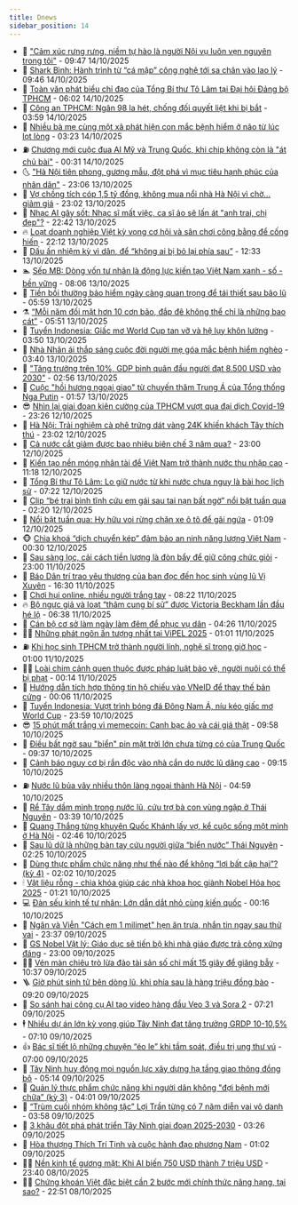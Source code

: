```yaml
---
title: Dnews
sidebar_position: 14
---
```


<!-- dantri-dnews:START -->
- 🤠 [&quot;Cảm xúc rưng rưng, niềm tự hào là người Nội vụ luôn vẹn nguyên trong tôi&quot;](https://dantri.com.vn/noi-vu/cam-xuc-rung-rung-niem-tu-hao-la-nguoi-noi-vu-luon-ven-nguyen-trong-toi-20251014160519997.htm) - 09:47 14/10/2025
- 🌈 [Shark Bình: Hành trình từ “cá mập” công nghệ tới sa chân vào lao lý](https://dantri.com.vn/cong-nghe/shark-binh-hanh-trinh-tu-ca-map-cong-nghe-toi-sa-chan-vao-lao-ly-20251014163309122.htm) - 09:46 14/10/2025
- 🐎 [Toàn văn phát biểu chỉ đạo của Tổng Bí thư Tô Lâm tại Đại hội Đảng bộ TPHCM](https://dantri.com.vn/thoi-su/toan-van-phat-bieu-chi-dao-cua-tong-bi-thu-to-lam-tai-dai-hoi-dang-bo-tphcm-20251014123526213.htm) - 06:02 14/10/2025
- 👹 [Công an TPHCM: Ngân 98 la hét, chống đối quyết liệt khi bị bắt](https://dantri.com.vn/phap-luat/cong-an-tphcm-ngan-98-la-het-chong-doi-quyet-liet-khi-bi-bat-20251014090003326.htm) - 03:59 14/10/2025
- 🫶 [Nhiều bà mẹ cùng một xã phát hiện con mắc bệnh hiểm ở não từ lúc lọt lòng](https://dantri.com.vn/suc-khoe/nhieu-ba-me-cung-mot-xa-phat-hien-con-mac-benh-hiem-o-nao-tu-luc-lot-long-20251013151546705.htm) - 03:23 14/10/2025
- ⛽️ [Chương mới cuộc đua AI Mỹ và Trung Quốc, khi chip không còn là &quot;át chủ bài&quot;](https://dantri.com.vn/kinh-doanh/chuong-moi-cuoc-dua-ai-my-va-trung-quoc-khi-chip-khong-con-la-at-chu-bai-20251011134451966.htm) - 00:31 14/10/2025
- 🌜 [&quot;Hà Nội tiên phong, gương mẫu, đột phá vì mục tiêu hạnh phúc của nhân dân&quot;](https://dantri.com.vn/thoi-su/ha-noi-tien-phong-guong-mau-dot-pha-vi-muc-tieu-hanh-phuc-cua-nhan-dan-20251012175825627.htm) - 23:06 13/10/2025
- 💪 [Vợ chồng tích cóp 1,5 tỷ đồng, không mua nổi nhà Hà Nội vì chờ... giảm giá](https://dantri.com.vn/doi-song/vo-chong-tich-cop-15-ty-dong-khong-mua-noi-nha-ha-noi-vi-cho-giam-gia-20251008223950637.htm) - 23:02 13/10/2025
- 🎊 [Nhạc AI gây sốt: Nhạc sĩ mất việc, ca sĩ ảo sẽ lấn át &quot;anh trai, chị đẹp&quot;?](https://dantri.com.vn/giai-tri/nhac-ai-gay-sot-nhac-si-mat-viec-ca-si-ao-se-lan-at-anh-trai-chi-dep-20251008160204726.htm) - 22:42 13/10/2025
- 🔥 [Loạt doanh nghiệp Việt kỳ vọng cơ hội và sân chơi công bằng để cống hiến](https://dantri.com.vn/kinh-doanh/loat-doanh-nghiep-viet-ky-vong-co-hoi-va-san-choi-cong-bang-de-cong-hien-20251013162945890.htm) - 22:12 13/10/2025
- 👀 [Dấu ấn nhiệm kỳ vì dân, để “không ai bị bỏ lại phía sau”](https://dantri.com.vn/lao-dong-viec-lam/dau-an-nhiem-ky-vi-dan-de-khong-ai-bi-bo-lai-phia-sau-20251013185010684.htm) - 12:33 13/10/2025
- 🏊 [Sếp MB: Dòng vốn tư nhân là động lực kiến tạo Việt Nam xanh - số - bền vững](https://dantri.com.vn/kinh-doanh/sep-mb-dong-von-tu-nhan-la-dong-luc-kien-tao-viet-nam-xanh-so-ben-vung-20251012191911804.htm) - 08:06 13/10/2025
- 🥸 [Tiền bồi thường bảo hiểm ngày càng quan trọng để tái thiết sau bão lũ](https://dantri.com.vn/kinh-doanh/tien-boi-thuong-bao-hiem-ngay-cang-quan-trong-de-tai-thiet-sau-bao-lu-20251012230717777.htm) - 05:59 13/10/2025
- ⚗️ [“Mỗi năm đối mặt hơn 10 cơn bão, đắp đê không thể chỉ là những bao cát”](https://dantri.com.vn/thoi-su/moi-nam-doi-mat-hon-10-con-bao-dap-de-khong-the-chi-la-nhung-bao-cat-20251013105508300.htm) - 05:51 13/10/2025
- 🐲 [Tuyển Indonesia: Giấc mơ World Cup tan vỡ và hệ lụy khôn lường](https://dantri.com.vn/the-thao/tuyen-indonesia-giac-mo-world-cup-tan-vo-va-he-luy-khon-luong-20251013003948021.htm) - 03:50 13/10/2025
- 🌁 [Nhà Nhân ái thắp sáng cuộc đời người mẹ góa mắc bệnh hiểm nghèo](https://dantri.com.vn/tam-long-nhan-ai/nha-nhan-ai-thap-sang-cuoc-doi-nguoi-me-goa-mac-benh-hiem-ngheo-20251012155649513.htm) - 03:40 13/10/2025
- 🧐 [&quot;Tăng trưởng trên 10%, GDP bình quân đầu người đạt 8.500 USD vào 2030&quot;](https://dantri.com.vn/thoi-su/tang-truong-tren-10-gdp-binh-quan-dau-nguoi-dat-8500-usd-vao-2030-20251013093926248.htm) - 02:56 13/10/2025
- 👹 [Cuộc &quot;hồi hương ngoại giao&quot; từ chuyến thăm Trung Á của Tổng thống Nga Putin](https://dantri.com.vn/the-gioi/cuoc-hoi-huong-ngoai-giao-tu-chuyen-tham-trung-a-cua-tong-thong-nga-putin-20251013083749119.htm) - 01:57 13/10/2025
- 😎 [Nhìn lại giai đoạn kiên cường của TPHCM vượt qua đại dịch Covid-19](https://dantri.com.vn/thoi-su/nhin-lai-giai-doan-kien-cuong-cua-tphcm-vuot-qua-dai-dich-covid-19-20251012143333539.htm) - 23:26 12/10/2025
- 🤭 [Hà Nội: Trải nghiệm cà phê trứng dát vàng 24K khiến khách Tây thích thú](https://dantri.com.vn/du-lich/ha-noi-trai-nghiem-ca-phe-trung-dat-vang-24k-khien-khach-tay-thich-thu-20251006220948245.htm) - 23:02 12/10/2025
- 🦣 [Cả nước cắt giảm được bao nhiêu biên chế 3 năm qua?](https://dantri.com.vn/noi-vu/ca-nuoc-cat-giam-duoc-bao-nhieu-bien-che-3-nam-qua-20251012171250595.htm) - 23:00 12/10/2025
- 🙉 [Kiến tạo nền móng nhân tài để Việt Nam trở thành nước thu nhập cao](https://dantri.com.vn/cong-nghe/kien-tao-nen-mong-nhan-tai-de-viet-nam-tro-thanh-nuoc-thu-nhap-cao-20251009114920814.htm) - 11:18 12/10/2025
- 🗽 [Tổng Bí thư Tô Lâm: Lo giữ nước từ khi nước chưa nguy là bài học lịch sử](https://dantri.com.vn/thoi-su/tong-bi-thu-to-lam-lo-giu-nuoc-tu-khi-nuoc-chua-nguy-la-bai-hoc-lich-su-20251012133344919.htm) - 07:22 12/10/2025
- 🐻 [Clip “bé trai bình tĩnh cứu em gái sau tai nạn bất ngờ” nổi bật tuần qua](https://dantri.com.vn/cong-nghe/clip-be-trai-binh-tinh-cuu-em-gai-sau-tai-nan-bat-ngo-noi-bat-tuan-qua-20251012073531882.htm) - 02:20 12/10/2025
- 🫣 [Nổi bật tuần qua: Hy hữu voi rừng chặn xe ô tô để gãi ngứa](https://dantri.com.vn/khoa-hoc/noi-bat-tuan-qua-hy-huu-voi-rung-chan-xe-o-to-de-gai-ngua-20251012043516886.htm) - 01:09 12/10/2025
- 🐵 [Chìa khoá “dịch chuyển kép” đảm bảo an ninh năng lượng Việt Nam](https://dantri.com.vn/khoa-hoc/chia-khoa-dich-chuyen-kep-dam-bao-an-ninh-nang-luong-viet-nam-20251011121228295.htm) - 00:30 12/10/2025
- 🥷 [Sau sàng lọc, cải cách tiền lương là đòn bẩy để giữ công chức giỏi](https://dantri.com.vn/noi-vu/sau-sang-loc-cai-cach-tien-luong-la-don-bay-de-giu-cong-chuc-gioi-20251010224217336.htm) - 23:00 11/10/2025
- 🐻 [Báo Dân trí trao yêu thương của bạn đọc đến học sinh vùng lũ Vị Xuyên](https://dantri.com.vn/tam-long-nhan-ai/bao-dan-tri-trao-yeu-thuong-cua-ban-doc-den-hoc-sinh-vung-lu-vi-xuyen-20251011192340532.htm) - 16:30 11/10/2025
- 🥸 [Chơi hụi online, nhiều người trắng tay](https://dantri.com.vn/thoi-su/choi-hui-online-nhieu-nguoi-trang-tay-20250929175451176.htm) - 08:22 11/10/2025
- 🔥 [Bộ ngực giả và loạt “thâm cung bí sử” được Victoria Beckham lần đầu hé lộ](https://dantri.com.vn/giai-tri/bo-nguc-gia-va-loat-tham-cung-bi-su-duoc-victoria-beckham-lan-dau-he-lo-20251011131750334.htm) - 06:38 11/10/2025
- 🥰 [Cán bộ cơ sở làm ngày làm đêm để phục vụ dân](https://dantri.com.vn/noi-vu/can-bo-co-so-lam-ngay-lam-dem-de-phuc-vu-dan-20251011065755419.htm) - 04:26 11/10/2025
- 👨‍🏫 [Những phát ngôn ấn tượng nhất tại ViPEL 2025](https://dantri.com.vn/kinh-doanh/nhung-phat-ngon-an-tuong-nhat-tai-vipel-2025-20251011011840751.htm) - 01:01 11/10/2025
- ⛽️ [Khi học sinh TPHCM trở thành người lính, nghệ sĩ trong giờ học](https://dantri.com.vn/giao-duc/khi-hoc-sinh-tphcm-tro-thanh-nguoi-linh-nghe-si-trong-gio-hoc-20251010165847909.htm) - 01:00 11/10/2025
- 🧑‍💻 [Loài chim cảnh quen thuộc được pháp luật bảo vệ, người nuôi có thể bị phạt](https://dantri.com.vn/khoa-hoc/loai-chim-canh-quen-thuoc-duoc-phap-luat-bao-ve-nguoi-nuoi-co-the-bi-phat-20251010173738800.htm) - 00:14 11/10/2025
- 💪 [Hướng dẫn tích hợp thông tin hộ chiếu vào VNeID để thay thế bản cứng](https://dantri.com.vn/cong-nghe/huong-dan-tich-hop-thong-tin-ho-chieu-vao-vneid-de-thay-the-ban-cung-20251010181133826.htm) - 00:06 11/10/2025
- 🔭 [Tuyển Indonesia: Vượt trình bóng đá Đông Nam Á, níu kéo giấc mơ World Cup](https://dantri.com.vn/the-thao/tuyen-indonesia-vuot-trinh-bong-da-dong-nam-a-niu-keo-giac-mo-world-cup-20251011001831423.htm) - 23:59 10/10/2025
- 😎 [15 phút mất trắng vì memecoin: Canh bạc ảo và cái giá thật](https://dantri.com.vn/cong-nghe/15-phut-mat-trang-vi-memecoin-canh-bac-ao-va-cai-gia-that-20251009233431431.htm) - 09:58 10/10/2025
- 🦩 [Điều bất ngờ sau &quot;biển&quot; pin mặt trời lớn chưa từng có của Trung Quốc](https://dantri.com.vn/kinh-doanh/dieu-bat-ngo-sau-bien-pin-mat-troi-lon-chua-tung-co-cua-trung-quoc-20251010154725007.htm) - 09:37 10/10/2025
- 🐻 [Cảnh báo nguy cơ bị rắn độc vào nhà cắn do nước lũ dâng cao](https://dantri.com.vn/khoa-hoc/canh-bao-nguy-co-bi-ran-doc-vao-nha-can-do-nuoc-lu-dang-cao-20251010154957109.htm) - 09:15 10/10/2025
- ⛽️ [Nước lũ bủa vây nhiều thôn làng ngoại thành Hà Nội](https://dantri.com.vn/thoi-su/nuoc-lu-bua-vay-nhieu-thon-lang-ngoai-thanh-ha-noi-20251010113029602.htm) - 04:59 10/10/2025
- 📝 [Rể Tây dầm mình trong nước lũ, cứu trợ bà con vùng ngập ở Thái Nguyên](https://dantri.com.vn/doi-song/re-tay-dam-minh-trong-nuoc-lu-cuu-tro-ba-con-vung-ngap-o-thai-nguyen-20251010083026657.htm) - 03:39 10/10/2025
- 💯 [Quang Thắng từng khuyên Quốc Khánh lấy vợ, kể cuộc sống một mình ở Hà Nội](https://dantri.com.vn/giai-tri/quang-thang-tung-khuyen-quoc-khanh-lay-vo-ke-cuoc-song-mot-minh-o-ha-noi-20251010022302204.htm) - 02:46 10/10/2025
- 🤠 [Sau lũ dữ là những bàn tay cứu người giữa “biển nước” Thái Nguyên](https://dantri.com.vn/thoi-su/sau-lu-du-la-nhung-ban-tay-cuu-nguoi-giua-bien-nuoc-thai-nguyen-20251010085743674.htm) - 02:25 10/10/2025
- 🧐 [Dùng thực phẩm chức năng như thế nào để không “lợi bất cập hại”? &lpar;kỳ 4&rpar;](https://dantri.com.vn/suc-khoe/dung-thuc-pham-chuc-nang-nhu-the-nao-de-khong-loi-bat-cap-hai-ky-4-20251009161639294.htm) - 02:02 10/10/2025
- 🕯 [Vật liệu rỗng - chìa khóa giúp các nhà khoa học giành Nobel Hóa học 2025](https://dantri.com.vn/khoa-hoc/vat-lieu-rong-chia-khoa-giup-cac-nha-khoa-hoc-gianh-nobel-hoa-hoc-2025-20251009215157748.htm) - 01:21 10/10/2025
- 💻 [Đàn sếu kinh tế tư nhân: Lớn dẫn dắt nhỏ cùng kiến quốc](https://dantri.com.vn/kinh-doanh/dan-seu-kinh-te-tu-nhan-lon-dan-dat-nho-cung-kien-quoc-20251009225718459.htm) - 00:16 10/10/2025
- 🌋 [Ngân và Viễn &quot;Cách em 1 milimet&quot; hẹn ăn trưa, nhắn tin ngay sau thử vai](https://dantri.com.vn/giai-tri/ngan-va-vien-cach-em-1-milimet-hen-an-trua-nhan-tin-ngay-sau-thu-vai-20251007142746654.htm) - 23:37 09/10/2025
- 🤖 [GS Nobel Vật lý: Giáo dục sẽ tiến bộ khi nhà giáo được trả công xứng đáng](https://dantri.com.vn/giao-duc/gs-nobel-vat-ly-giao-duc-se-tien-bo-khi-nha-giao-duoc-tra-cong-xung-dang-20251009161435621.htm) - 23:00 09/10/2025
- 🧑‍💻 [Vén màn chiêu trò lừa đảo tài sản số chỉ mất 15 giây để giăng bẫy](https://dantri.com.vn/cong-nghe/ven-man-chieu-tro-lua-dao-tai-san-so-chi-mat-15-giay-de-giang-bay-20251009163158592.htm) - 10:37 09/10/2025
- 🪜 [Giờ phút sinh tử bên dòng lũ, khi phía sau là hàng triệu đồng bào](https://dantri.com.vn/doi-song/gio-phut-sinh-tu-ben-dong-lu-khi-phia-sau-la-hang-trieu-dong-bao-20251009114354069.htm) - 09:20 09/10/2025
- 🚀 [So sánh hai công cụ AI tạo video hàng đầu Veo 3 và Sora 2](https://dantri.com.vn/cong-nghe/so-sanh-hai-cong-cu-ai-tao-video-hang-dau-veo-3-va-sora-2-20251009114423603.htm) - 07:21 09/10/2025
- 🕴 [Nhiều dự án lớn kỳ vọng giúp Tây Ninh đạt tăng trưởng GRDP 10-10,5%](https://dantri.com.vn/thoi-su/nhieu-du-an-lon-ky-vong-giup-tay-ninh-dat-tang-truong-grdp-10-105-20251009130200584.htm) - 07:10 09/10/2025
- 👍 [Bác sĩ tiết lộ những chuyện “éo le” khi tầm soát, điều trị ung thư vú](https://dantri.com.vn/suc-khoe/bac-si-tiet-lo-nhung-chuyen-eo-le-khi-tam-soat-dieu-tri-ung-thu-vu-20251009001033543.htm) - 07:00 09/10/2025
- 🥳 [Tây Ninh huy động mọi nguồn lực xây dựng hạ tầng giao thông đồng bộ](https://dantri.com.vn/thoi-su/tay-ninh-huy-dong-moi-nguon-luc-xay-dung-ha-tang-giao-thong-dong-bo-20251009110716124.htm) - 05:14 09/10/2025
- 🥳 [Quản lý thực phẩm chức năng khi người dân không &quot;đợi bệnh mới chữa” &lpar;kỳ 3&rpar;](https://dantri.com.vn/suc-khoe/quan-ly-thuc-pham-chuc-nang-khi-nguoi-dan-khong-doi-benh-moi-chua-ky-3-20251007163910497.htm) - 04:01 09/10/2025
- 🦩 [“Trùm cuối nhóm không tặc” Lợi Trần từng có 7 năm diễn vai vô danh](https://dantri.com.vn/giai-tri/trum-cuoi-nhom-khong-tac-loi-tran-tung-co-7-nam-dien-vai-vo-danh-20251008222909079.htm) - 03:58 09/10/2025
- 🗽 [3 khâu đột phá phát triển Tây Ninh giai đoạn 2025-2030](https://dantri.com.vn/thoi-su/3-khau-dot-pha-phat-trien-tay-ninh-giai-doan-2025-2030-20251009095515501.htm) - 03:26 09/10/2025
- 🤖 [Hòa thượng Thích Trí Tịnh và cuộc hành đạo phương Nam](https://dantri.com.vn/thoi-su/hoa-thuong-thich-tri-tinh-va-cuoc-hanh-dao-phuong-nam-20251008235259491.htm) - 01:02 09/10/2025
- 🧑‍🏫 [Nền kinh tế gương mặt: Khi AI biến 750 USD thành 7 triệu USD](https://dantri.com.vn/kinh-doanh/nen-kinh-te-guong-mat-khi-ai-bien-750-usd-thanh-7-trieu-usd-20250819135332421.htm) - 23:40 08/10/2025
- 👨‍🏫 [Chứng khoán Việt đặc biệt cần 2 bước mới chính thức nâng hạng, tại sao?](https://dantri.com.vn/kinh-doanh/chung-khoan-viet-dac-biet-can-2-buoc-moi-chinh-thuc-nang-hang-tai-sao-20251008095827788.htm) - 22:51 08/10/2025<!-- dantri-dnews:END -->
